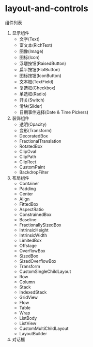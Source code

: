 # layout-and-controls

组件列表

1. 显示组件
   - 文字(Text)
   - 富文本(RichText)
   - 图像(Image)
   - 图标(Icon)
   - 浮雕按钮(RaisedButton)
   - 扁平按钮(FlatButton)
   - 图标按钮(IconButton)
   - 文本框(TextField)
   - 复选框(Checkbox)
   - 单选框(Radio)
   - 开关(Switch)
   - 滑块(Slider)
   - 日期事件选择(Date & Time Pickers)
2. 装饰组件
   - 透明(Opacity)
   - 变形(Transform)
   - DecoratedBox
   - FractionalTranslation
   - RotatedBox
   - ClipOval
   - ClipPath
   - ClipRect
   - CustomPaint
   - BackdropFilter
3. 布局组件
   - Container
   - Padding
   - Center
   - Align
   - FittedBox
   - AspectRatio
   - ConstrainedBox
   - Baseline
   - FractionallySizedBox
   - IntrinsicHeight
   - IntrinsicWidth
   - LimitedBox
   - Offstage
   - OverflowBox
   - SizedBox
   - SizedOverflowBox
   - Transform
   - CustomSingleChildLayout
   - Row
   - Column
   - Stack
   - IndexedStack
   - GridView
   - Flow
   - Table
   - Wrap
   - ListBody
   - ListView
   - CustomMultiChildLayout
   - LayoutBuilder
4. 对话框
